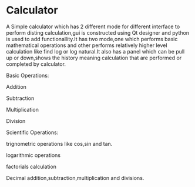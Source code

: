 # Calculator

A Simple calculator which has 2 different mode for different interface to perform disting calculation,gui is constructed using Qt designer and python is used to add functionallity.It has two mode,one which performs basic mathematical operations and other performs relatively higher level calculation like find log or log natural.It also has a panel which can be pull up or down,shows the history meaning calculation that are performed or completed by calculator.

Basic Operations:

Addition

Subtraction

Multiplication

Division


Scientific Operations:

trignometric operations like cos,sin and tan. 

logarithmic operations

factorials calculation

Decimal addition,subtraction,multiplication and divisions.

